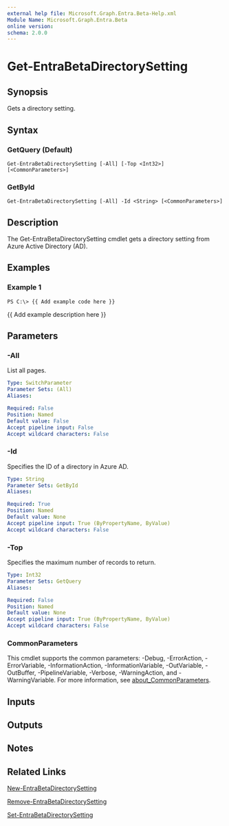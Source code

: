 ```yaml
---
external help file: Microsoft.Graph.Entra.Beta-Help.xml
Module Name: Microsoft.Graph.Entra.Beta
online version:
schema: 2.0.0
---
```


# Get-EntraBetaDirectorySetting

## Synopsis
Gets a directory setting.

## Syntax

### GetQuery (Default)
```
Get-EntraBetaDirectorySetting [-All] [-Top <Int32>] [<CommonParameters>]
```

### GetById
```
Get-EntraBetaDirectorySetting [-All] -Id <String> [<CommonParameters>]
```

## Description
The Get-EntraBetaDirectorySetting cmdlet gets a directory setting from Azure Active Directory (AD).

## Examples

### Example 1
```
PS C:\> {{ Add example code here }}
```

{{ Add example description here }}

## Parameters

### -All
List all pages.

```yaml
Type: SwitchParameter
Parameter Sets: (All)
Aliases:

Required: False
Position: Named
Default value: False
Accept pipeline input: False
Accept wildcard characters: False
```

### -Id
Specifies the ID of a directory in Azure AD.

```yaml
Type: String
Parameter Sets: GetById
Aliases:

Required: True
Position: Named
Default value: None
Accept pipeline input: True (ByPropertyName, ByValue)
Accept wildcard characters: False
```

### -Top
Specifies the maximum number of records to return.

```yaml
Type: Int32
Parameter Sets: GetQuery
Aliases:

Required: False
Position: Named
Default value: None
Accept pipeline input: True (ByPropertyName, ByValue)
Accept wildcard characters: False
```

### CommonParameters
This cmdlet supports the common parameters: -Debug, -ErrorAction, -ErrorVariable, -InformationAction, -InformationVariable, -OutVariable, -OutBuffer, -PipelineVariable, -Verbose, -WarningAction, and -WarningVariable. For more information, see [about_CommonParameters](https://go.microsoft.com/fwlink/?LinkID=113216).

## Inputs

## Outputs

## Notes

## Related Links

[New-EntraBetaDirectorySetting]()

[Remove-EntraBetaDirectorySetting]()

[Set-EntraBetaDirectorySetting]()

